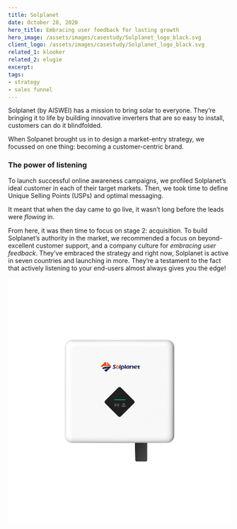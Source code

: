 ```yaml
---
title: Solplanet
date: October 28, 2020
hero_title: Embracing user feedback for lasting growth
hero_image: /assets/images/casestudy/Solplanet_logo_black.svg
client_logo: /assets/images/casestudy/Solplanet_logo_black.svg
related_1: klooker
related_2: elugie
excerpt:
tags:
- strategy
- sales funnel
---
```


<p class="lead">
Solplanet (by AISWEI) has a mission to bring solar to everyone. They’re bringing it to life by building innovative inverters that are so easy to install, customers can do it blindfolded.

When Solpanet brought us in to design a market-entry strategy, we focussed on one thing: becoming a customer-centric brand. 
</p>

### The power of listening

To launch successful online awareness campaigns, we profiled Solplanet’s ideal customer in each of their target markets. Then, we took time to define Unique Selling Points (USPs) and optimal messaging.

It meant that when the day came to go live, it wasn’t long before the leads were *flowing* in.

From here, it was then time to focus on stage 2: acquisition. To build Solplanet’s authority in the market, we recommended a focus on beyond-excellent customer support, and a company culture for *embracing user feedback*. They’ve embraced the strategy and right now, Solplanet is active in seven countries and launching in more. They’re a testament to the fact that actively listening to your end-users almost always gives you the edge!

![](/assets/images/casestudy/Solplanet_inverter.png)

